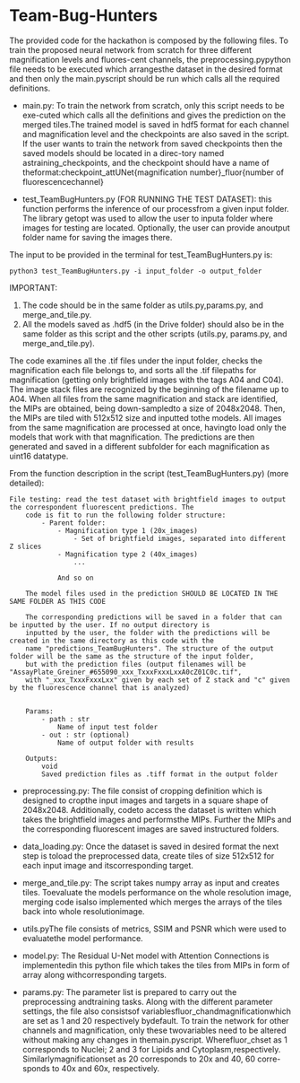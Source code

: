 # Team-Bug-Hunters

The provided code for the hackathon is composed by the following files. To train the proposed neural network from scratch for three different magnification levels and fluores-cent channels, the preprocessing.pypython file needs to be executed which arrangesthe dataset in the desired format and then only the main.pyscript should be run which calls all the required definitions.

- main.py: To train the network from scratch, only this script needs to be exe-cuted which calls all the definitions and gives the prediction on the merged tiles.The trained model is saved in hdf5 format for each channel and magnification level and the checkpoints are also saved in the script.  If the user wants to train the network from saved checkpoints then the saved models should be located in a direc-tory named astraining_checkpoints, and the checkpoint should have a name of theformat:checkpoint_attUNet{magnification number}_fluor{number of fluorescencechannel}

- test_TeamBugHunters.py (FOR RUNNING THE TEST DATASET): this function performs the inference of our processfrom a given input folder. The library getopt was used to allow the user to inputa folder where images for testing are located. Optionally, the user can provide anoutput folder name for saving the images there. 

The input to be provided in the terminal for test_TeamBugHunters.py is:

    python3 test_TeamBugHunters.py -i input_folder -o output_folder

IMPORTANT:
1) The code should be in the same folder as utils.py,params.py, and merge_and_tile.py. 
2) All the models saved as .hdf5 (in the Drive folder) should also be in the same folder as this script and the other scripts (utils.py, params.py, and merge_and_tile.py). 

The code examines all the .tif files under the input folder, checks the magnification each file belongs to, and sorts all the .tif filepaths for magnification (getting only brightfield images with the tags A04 and C04). The image stack files are recognized by the beginning of the filename up to A04. When all files from the same magnification and stack are identified, the MIPs are obtained, being down-sampledto a size of 2048x2048. Then, the MIPs are tiled with 512x512 size and inputted tothe models. All images from the same magnification are processed at once, havingto load only the models that work with that magnification. The predictions are then generated and saved in a different subfolder for each magnification as uint16 datatype.

From the function description in the script (test_TeamBugHunters.py) (more detailed):

    File testing: read the test dataset with brightfield images to output the correspondent fluorescent predictions. The 
        code is fit to run the following folder structure:
            - Parent folder:
                - Magnification type 1 (20x_images)
                    - Set of brightfield images, separated into different Z slices
                - Magnification type 2 (40x_images)
                    ...

                And so on

        The model files used in the prediction SHOULD BE LOCATED IN THE SAME FOLDER AS THIS CODE

        The corresponding predictions will be saved in a folder that can be inputted by the user. If no output directory is 
        inputted by the user, the folder with the predictions will be created in the same directory as this code with the
        name "predictions_TeamBugHunters". The structure of the output folder will be the same as the structure of the input folder, 
        but with the prediction files (output filenames will be "AssayPlate_Greiner_#655090_xxx_TxxxFxxxLxxA0cZ01C0c.tif",
        with "_xxx_TxxxFxxxLxx" given by each set of Z stack and "c" given by the fluorescence channel that is analyzed)


        Params:
            - path : str
                Name of input test folder
            - out : str (optional)
                Name of output folder with results

        Outputs:
            void
            Saved prediction files as .tiff format in the output folder


- preprocessing.py: The file consist of cropping definition which is designed to cropthe input images and targets in a square shape of 2048x2048. Additionally, codeto access the dataset is written which takes the brightfield images and performsthe MIPs. Further the MIPs and the corresponding fluorescent images are saved instructured folders.

- data_loading.py: Once the dataset is saved in desired format the next step is toload the preprocessed data, create tiles of size 512x512 for each input image and itscorresponding target.

- merge_and_tile.py: The script takes numpy array as input and creates tiles. Toevaluate the models performance on the whole resolution image, merging code isalso implemented which merges the arrays of the tiles back into whole resolutionimage.

- utils.pyThe file consists of metrics, SSIM and PSNR which were used to evaluatethe model performance.

- model.py: The Residual U-Net model with Attention Connections is implementedin this python file which takes the tiles from MIPs in form of array along withcorresponding targets.

- params.py: The parameter list is prepared to carry out the preprocessing andtraining tasks. Along with the different parameter settings, the file also consistsof variablesfluor_chandmagnificationwhich are set as 1 and 20 respectively bydefault. To train the network for other channels and magnification, only these twovariables need to be altered without making any changes in themain.pyscript. Wherefluor_chset as 1 corresponds to Nuclei; 2 and 3 for Lipids and Cytoplasm,respectively. Similarlymagnificationset as 20 corresponds to 20x and 40, 60 corre-sponds to 40x and 60x, respectively. 



 
